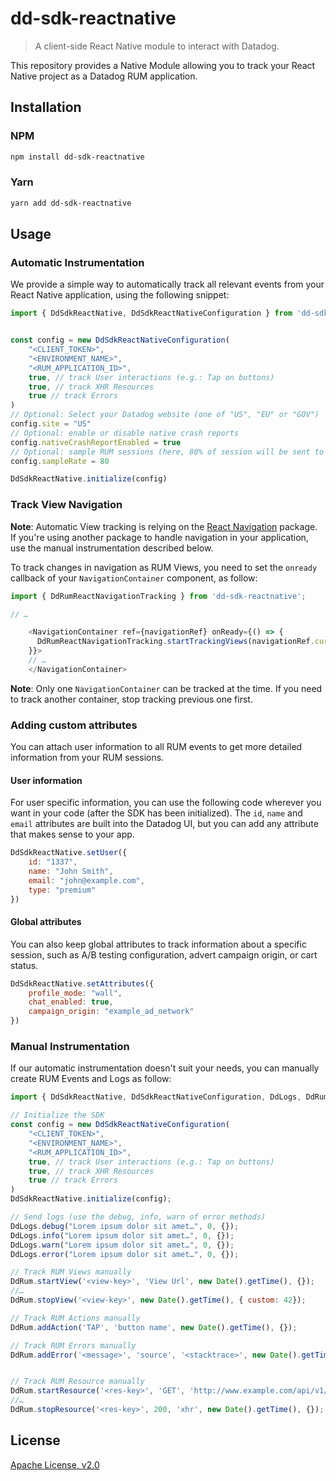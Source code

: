 # dd-sdk-reactnative

> A client-side React Native module to interact with Datadog.

This repository provides a Native Module allowing you to track your React Native project as a Datadog RUM application. 

## Installation

### NPM

```sh
npm install dd-sdk-reactnative
```

### Yarn

```sh
yarn add dd-sdk-reactnative
```

## Usage

### Automatic Instrumentation

We provide a simple way to automatically track all relevant events from your React Native application, using the following snippet: 

```js
import { DdSdkReactNative, DdSdkReactNativeConfiguration } from 'dd-sdk-reactnative';


const config = new DdSdkReactNativeConfiguration(
    "<CLIENT_TOKEN>", 
    "<ENVIRONMENT_NAME>", 
    "<RUM_APPLICATION_ID>",
    true, // track User interactions (e.g.: Tap on buttons)
    true, // track XHR Resources
    true // track Errors
)
// Optional: Select your Datadog website (one of "US", "EU" or "GOV")
config.site = "US"
// Optional: enable or disable native crash reports
config.nativeCrashReportEnabled = true
// Optional: sample RUM sessions (here, 80% of session will be sent to Datadog)
config.sampleRate = 80

DdSdkReactNative.initialize(config)
```

### Track View Navigation

**Note**: Automatic View tracking is relying on the [React Navigation](https://reactnavigation.org/) package. If you're using another package to handle navigation in your application, use the manual instrumentation described below.

To track changes in navigation as RUM Views, you need to set the `onready` callback of your `NavigationContainer` component, as follow:

```js
import { DdRumReactNavigationTracking } from 'dd-sdk-reactnative';

// …

    <NavigationContainer ref={navigationRef} onReady={() => {
      DdRumReactNavigationTracking.startTrackingViews(navigationRef.current)
    }}>
    // …
    </NavigationContainer>
```
**Note**: Only one `NavigationContainer` can be tracked at the time. If you need to track another container, stop tracking previous one first.

### Adding custom attributes

You can attach user information to all RUM events to get more detailed information from your RUM sessions. 

#### User information

For user specific information, you can use the following code wherever you want in your code (after the SDK has been initialized). The `id`, `name` and `email` attributes are built into the Datadog UI, but you can add any attribute that makes sense to your app.

```js
DdSdkReactNative.setUser({
    id: "1337", 
    name: "John Smith", 
    email: "john@example.com", 
    type: "premium"
})
```

#### Global attributes

You can also keep global attributes to track information about a specific session, such as A/B testing configuration, advert campaign origin, or cart status.

```js
DdSdkReactNative.setAttributes({
    profile_mode: "wall",
    chat_enabled: true,
    campaign_origin: "example_ad_network"
})
```

### Manual Instrumentation

If our automatic instrumentation doesn't suit your needs, you can manually create RUM Events and Logs as follow:

```js
import { DdSdkReactNative, DdSdkReactNativeConfiguration, DdLogs, DdRum } from 'dd-sdk-reactnative';

// Initialize the SDK
const config = new DdSdkReactNativeConfiguration(
    "<CLIENT_TOKEN>",
    "<ENVIRONMENT_NAME>",
    "<RUM_APPLICATION_ID>",
    true, // track User interactions (e.g.: Tap on buttons)
    true, // track XHR Resources
    true // track Errors
)
DdSdkReactNative.initialize(config);

// Send logs (use the debug, info, warn of error methods)
DdLogs.debug("Lorem ipsum dolor sit amet…", 0, {});
DdLogs.info("Lorem ipsum dolor sit amet…", 0, {});
DdLogs.warn("Lorem ipsum dolor sit amet…", 0, {});
DdLogs.error("Lorem ipsum dolor sit amet…", 0, {});

// Track RUM Views manually
DdRum.startView('<view-key>', 'View Url', new Date().getTime(), {});
//…
DdRum.stopView('<view-key>', new Date().getTime(), { custom: 42});

// Track RUM Actions manually
DdRum.addAction('TAP', 'button name', new Date().getTime(), {});

// Track RUM Errors manually
DdRum.addError('<message>', 'source', '<stacktrace>', new Date().getTime(), {});


// Track RUM Resource manually
DdRum.startResource('<res-key>', 'GET', 'http://www.example.com/api/v1/test', new Date().getTime(), {} );
//…
DdRum.stopResource('<res-key>', 200, 'xhr', new Date().getTime(), {});
```

## License

[Apache License, v2.0](LICENSE)
